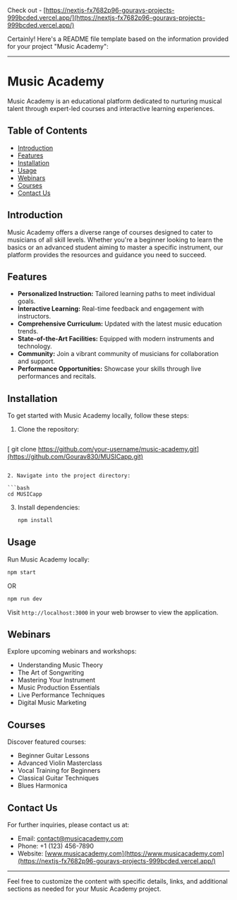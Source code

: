 Check out -  [https://nextjs-fx7682p96-gouravs-projects-999bcded.vercel.app/](https://nextjs-fx7682p96-gouravs-projects-999bcded.vercel.app/)


Certainly! Here's a README file template based on the information provided for your project "Music Academy":

---

# Music Academy

Music Academy is an educational platform dedicated to nurturing musical talent through expert-led courses and interactive learning experiences.

## Table of Contents

- [Introduction](#introduction)
- [Features](#features)
- [Installation](#installation)
- [Usage](#usage)
- [Webinars](#webinars)
- [Courses](#courses)
- [Contact Us](#contact-us)

## Introduction

Music Academy offers a diverse range of courses designed to cater to musicians of all skill levels. Whether you're a beginner looking to learn the basics or an advanced student aiming to master a specific instrument, our platform provides the resources and guidance you need to succeed.

## Features

- **Personalized Instruction:** Tailored learning paths to meet individual goals.
- **Interactive Learning:** Real-time feedback and engagement with instructors.
- **Comprehensive Curriculum:** Updated with the latest music education trends.
- **State-of-the-Art Facilities:** Equipped with modern instruments and technology.
- **Community:** Join a vibrant community of musicians for collaboration and support.
- **Performance Opportunities:** Showcase your skills through live performances and recitals.

## Installation

To get started with Music Academy locally, follow these steps:

1. Clone the repository:

   ```bash
  [ git clone https://github.com/your-username/music-academy.git](https://github.com/Gourav830/MUSICapp.git)
   ```

2. Navigate into the project directory:

   ```bash
   cd MUSICapp
   ```

3. Install dependencies:

   ```bash
   npm install
   ```

## Usage

Run Music Academy locally:

```bash
npm start
```
OR
```bash
npm run dev
```

Visit `http://localhost:3000` in your web browser to view the application.

## Webinars

Explore upcoming webinars and workshops:

- Understanding Music Theory
- The Art of Songwriting
- Mastering Your Instrument
- Music Production Essentials
- Live Performance Techniques
- Digital Music Marketing

## Courses

Discover featured courses:

- Beginner Guitar Lessons
- Advanced Violin Masterclass
- Vocal Training for Beginners
- Classical Guitar Techniques
- Blues Harmonica

## Contact Us

For further inquiries, please contact us at:

- Email: contact@musicacademy.com
- Phone: +1 (123) 456-7890
- Website: [www.musicacademy.com](https://www.musicacademy.com](https://nextjs-fx7682p96-gouravs-projects-999bcded.vercel.app/)

---

Feel free to customize the content with specific details, links, and additional sections as needed for your Music Academy project.
